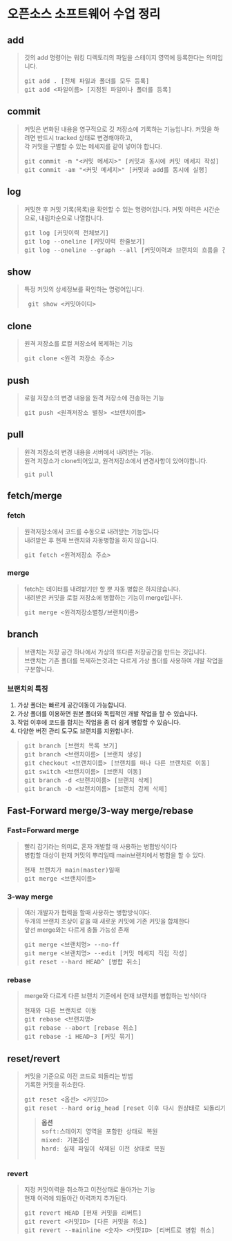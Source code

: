 # 오픈소스 소프트웨어 수업 정리
## add
> 깃의 add 명령어는 워킹 디렉토리의 파일을 스테이지 영역에 등록한다는 의미입니다.
> <pre>git add . [전체 파일과 폴더를 모두 등록]
> git add <파일이름> [지정된 파일이나 폴더를 등록] </pre>

## commit
>  커밋은 변화된 내용을 영구적으로 깃 저장소에 기록하는 기능입니다.
> 커밋을 하려면 반드시 tracked 상태로 변경해야하고,<br> 각 커밋을 구별할 수 있는 메세지를 같이 넣어야 합니다.
> <pre>git commit -m "<커밋 메세지>" [커밋과 동시에 커밋 메세지 작성]
> git commit -am "<커밋 메세지>" [커밋과 add를 동시에 실행] </pre>

## log
> 커밋한 후 커밋 기록(목록)을 확인할 수 있는 명령어입니다.
> 커밋 이력은 시간순으로, 내림차순으로 나열합니다.
> <pre>git log [커밋이력 전체보기]
> git log --oneline [커밋이력 한줄보기]
> git log --oneline --graph --all [커밋이력과 브랜치의 흐름을 간단한 그림으로 보기]</pre>

## show
> 특정 커밋의 상세정보를 확인하는 명령어입니다.
> <pre> git show <커밋아이디></pre>

## clone
> 원격 저장소를 로컬 저장소에 복제하는 기능
> <pre>git clone <원격 저장소 주소></pre>

## push
> 로컬 저장소의 변경 내용을 원격 저장소에 전송하는 기능
> <pre>git push <원격저장소 별칭> <브랜치이름></pre>

## pull 
> 원격 저장소의 변경 내용을 서버에서 내려받는 기능.<br>
> 원격 저장소가 clone되어있고, 원격저장소에서 변경사항이 있어야합니다.
> <pre>git pull</pre>

## fetch/merge
### fetch
> 원격저장소에서 코드를 수동으로 내려받는 기능입니다<br>
> 내려받은 후 현재 브랜치와 자동병합을 하지 않습니다.
> <pre>git fetch <원격저장소 주소></pre>

### merge
> fetch는 데이터를 내려받기만 할 뿐 자동 병합은 하지않습니다.<br>
> 내려받은 커밋을 로컬 저장소에 병합하는 기능이 merge입니다.
> <pre>git merge <원격저장소별칭/브랜치이름></pre>

## branch
> 브랜치는 저장 공간 하나에서 가상의 또다른 저장공간을 만드는 것입니다.<br>
> 브랜치는 기존 폴더를 복제하는것과는 다르게 가상 폴더를 사용하여 개발 작업을 구분합니다.
### 브랜치의 특징
1. 가상 폴더는 빠르게 공간이동이 가능합니다.
2. 가상 폴더를 이용하면 원본 폴더와 독립적인 개발 작업을 할 수 있습니다.
3. 작업 이후에 코드를 합치는 작업을 좀 더 쉽게 병합할 수 있습니다.
4. 다양한 버전 관리 도구도 브랜치를 지원합니다.

> <pre>git branch [브랜치 목록 보기]
> git branch <브랜치이름> [브랜치 생성]
> git checkout <브랜치이름> [브랜치를 떠나 다른 브랜치로 이동]
> git switch <브랜치이름> [브랜치 이동]
> git branch -d <브랜치이름> [브랜치 삭제]
> git branch -D <브랜치이름> [브랜치 강제 삭제]</pre>

## Fast-Forward merge/3-way merge/rebase
### Fast=Forward merge
> 빨리 감기라는 의미로, 혼자 개발할 때 사용하는 병합방식이다<br>
> 병합할 대상이 현재 커밋의 뿌리일때 main브랜치에서 병합을 할 수 있다.<br>
> <pre>현재 브랜치가 main(master)일때
>git merge <브랜치이름></pre>

### 3-way merge
> 여러 개발자가 협력을 할때 사용하는 병합방식이다.<br>
> 두개의 브랜치 조상이 같을 때 새로운 커밋에 기존 커밋을 합체한다<br>
> 앞선 merge와는 다르게 충돌 가능성 존재
> <pre>git merge <브랜치명> --no-ff
>git merge <브랜치명> --edit [커밋 메세지 직접 작성]
>git reset --hard HEAD^ [병합 취소]</pre>

### rebase
> merge와 다르게 다른 브랜치 기준에서 현재 브랜치를 병합하는 방식이다
> <pre>현재와 다른 브랜치로 이동
> git rebase <브랜치명>
> git rebase --abort [rebase 취소]
> git rebase -i HEAD~3 [커밋 묶기]</pre>

## reset/revert
> 커밋을 기준으로 이전 코드로 되돌리는 방법<br>
> 기록한 커밋을 취소한다.
> <pre>git reset <옵션> <커밋ID>
> git reset --hard orig_head [reset 이후 다시 원상태로 되돌리기]</pre>
> > <pre><b>옵션</b>
> > soft:스테이지 영역을 포함한 상태로 복원
> > mixed: 기본옵션
> > hard: 실제 파일이 삭제된 이전 상태로 복원
</pre>

### revert
> 지정 커밋이력을 취소하고 이전상태로 돌아가는 기능<br>
> 현재 이력에 되돌아간 이력까지 추가된다.
> <pre>git revert HEAD [현재 커밋을 리버트]
> git revert <커밋ID> [다른 커밋을 취소]
> git revert --mainline <숫자> <커밋ID> [리버트로 병합 취소]</pre>
